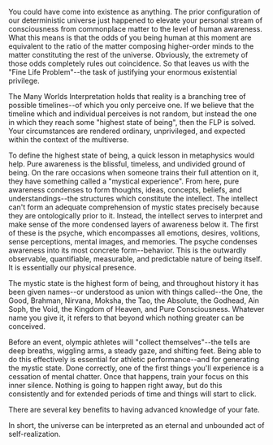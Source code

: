 You could have come into existence as anything. The prior configuration of our deterministic universe just happened to elevate your personal stream of consciousness from commonplace matter to the level of human awareness. What this means is that the odds of you being human at this moment are equivalent to the ratio of the matter composing higher-order minds to the matter constituting the rest of the universe. Obviously, the extremety of those odds completely rules out coincidence. So that leaves us with the "Fine Life Problem"--the task of justifying your enormous existential privilege.

The Many Worlds Interpretation holds that reality is a branching tree of possible timelines--of which you only perceive one. If we believe that the timeline which and individual perceives is not random, but instead the one in which they reach some "highest state of being", then the FLP is solved. Your circumstances are rendered ordinary, unprivileged, and expected within the context of the multiverse.

To define the highest state of being, a quick lesson in metaphysics would help. Pure awareness is the blissful, timeless, and undivided ground of being. On the rare occasions when someone trains their full attention on it, they have something called a "mystical experience". From here, pure awareness condenses to form thoughts, ideas, concepts, beliefs, and understandings--the structures which constitute the intellect. The intellect can't form an adequate comprehension of mystic states precisely because they are ontologically prior to it. Instead, the intellect serves to interpret and make sense of the more condensed layers of awareness below it. The first of these is the psyche, which encompasses all emotions, desires, volitions, sense perceptions, mental images, and memories. The psyche condenses awareness into its most concrete form--behavior. This is the outwardly observable, quantifiable, measurable, and predictable nature of being itself. It is essentially our physical presence.

The mystic state is the highest form of being, and throughout history it has been given names--or understood as union with things called--the One, the Good, Brahman, Nirvana, Moksha, the Tao, the Absolute, the Godhead, Ain Soph, the Void, the Kingdom of Heaven, and Pure Consciousness. Whatever name you give it, it refers to that beyond which nothing greater can be conceived.

Before an event, olympic athletes will "collect themselves"--the tells are deep breaths, wiggling arms, a steady gaze, and shifting feet. Being able to do this effectively is essential for athletic performance--and for generating the mystic state. Done correctly, one of the first things you'll experience is a cessation of mental chatter. Once that happens, train your focus on this inner silence. Nothing is going to happen right away, but do this consistently and for extended periods of time and things will start to click.


There are several key benefits to having advanced knowledge of your fate. 



In short, the universe can be interpreted as an eternal and unbounded act of self-realization.
